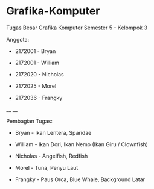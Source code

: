 # Grafika-Komputer
Tugas Besar Grafika Komputer Semester 5 - Kelompok 3


Anggota:

- 2172001 - Bryan

- 2172001 - William

- 2172020 - Nicholas

- 2172025 - Morel

- 2172036 - Frangky

__
__

Pembagian Tugas:

- Bryan - Ikan Lentera, Sparidae

- William - Ikan Dori, Ikan Nemo (Ikan Giru / Clownfish)

- Nicholas - Angelfish, Redfish

- Morel - Tuna, Penyu Laut

- Frangky - Paus Orca, Blue Whale, Background Latar
